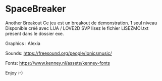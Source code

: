 # SpaceBreaker
Another Breakout
Ce jeu est un breakout de demonstration.
1 seul niveau Disponible
créé avec LUA / LOVE2D
SVP lisez le fichier LISEZMOI.txt 
présent dans le dossier exe.

Graphics :
Alexia 

Sounds:
https://freesound.org/people/Ionicsmusic/

Fonts: 
https://www.kenney.nl/assets/kenney-fonts


Enjoy :-)


